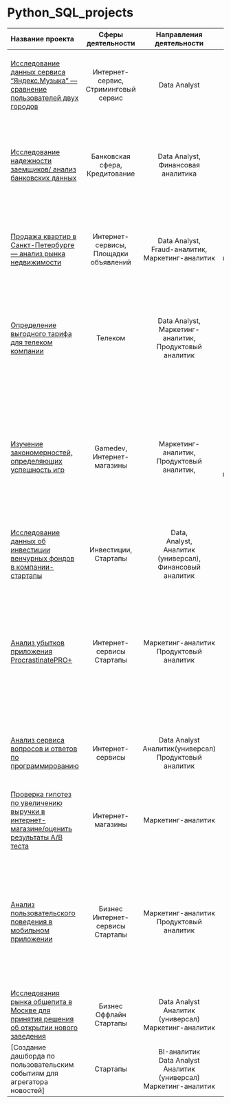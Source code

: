 # Python_SQL_projects
| Название проекта  | Сферы деятельности  | Направления деятельности | Навыки и инструменты | Задачи проекта | Ключевые слова |
|:------------- |:---------------:| :-----------:| :-------------:| :-------------| :------------------:|
|[Исследование данных сервиса “Яндекс.Музыка” — сравнение пользователей двух городов](https://github.com/leraish/Python_SQL_projects/tree/main/Ya_music)|Интернет-сервис,<br /> Стриминговый сервис|Data Analyst|Python, <br /> Pandas,<br />предобработка данных| На реальных данных Яндекс.Музыки: проверка данных и сравнение поведения и предпочтений пользователей двух столиц — Москвы и Санкт-Петербурга|обработка данных,<br />дубликаты,<br />пропуски,<br />логическая индексация,<br />группировка,<br />сортировка|
| [Исследование надежности заемщиков/ анализ банковских данных](https://github.com/leraish/Python_SQL_projects/tree/main/Bank) | Банковская сфера, <br /> Кредитование | Data Analyst,<br /> Финансовая аналитика | Python, <br /> Pandas,<br />Seaborn,<br />предобработка данных|На основе статистики о платежеспособности клиентов исследовать влияет ли семейное положение, количество детей, уровень дохода и цели займа на факт возврата кредита в срок   | обработка данных,<br /> дубликаты,<br /> пропуски,<br /> категоризация,<br />декомпозиция  |
|[Продажа квартир в Санкт-Петербурге — анализ рынка недвижимости](https://github.com/leraish/Python_SQL_projects/tree/main/Realty)|Интернет-сервисы,<br />Площадки объявлений|Data Analyst, <br /> Fraud-аналитик, <br /> Маркетинг-аналитик|Python,<br />Pandas,<br /> Matplotlib,<br /> предобработка данных,<br /> исследовательский анализ данных,<br />визуализация данных| На данных Яндекс.Недвижимость: определить рыночную стоимость объектов недвижимости, типичные параметры квартир и зависимость стоимости от этих параметров|обработка данных,<br />histogram,<br />boxplot,<br />scatterplot,<br />категоризация,<br /> фрод-мониторинг,<br /> корреляция|
|[Определение выгодного тарифа для телеком компании](https://github.com/leraish/Python_SQL_projects/tree/main/Telecom)|Телеком|Data Analyst,<br />Маркетинг-аналитик,<br />Продуктовый аналитик|Python,<br />Pandas,<br /> Matplotlib,<br /> Seaborn, <br />NumPy,<br />SciPy?<br />описательная статистика?<br />проверка статистических гипотез|Используя данные клиентов оператора сотовой связи, проанализировать поведение клеиентов, определить оптимальный тариф и статистически проверить гипотезы |обработка данных,<br />histogram, <br />boxplot,<br />статистический тест,<br />критерий Стьюдента|
|[Изучение закономерностей, определяющих успешность игр](https://github.com/leraish/Python_SQL_projects/tree/main/Gamedev)|Gamedev,<br />Интернет-магазины|Маркетинг-аналитик,<br />Продуктовый аналитик,|Python, <br />Pandas,<br />NumPy,<br />Matplotlib,<br /> предобработка данных,<br />описательная статистика,<br />исследовательский анализ данных<br />проверка статистических гипотез|На основании исторических данных о продажах компьютерных игр, оценок пользователей и экспертов, жанров и платформ, выявить закономерности, определяющие успешность игры. Выявить перспективные платформы и жанры для каждого представленного региона |обработка данных,<br />histogram, <br />boxplot, <br />piechart,<br /> статистический тест,<br />критерий Стьюдента |
|[Исследование данных об инвестиции венчурных фондов в компании-стартапы](https://github.com/leraish/Python_SQL_projects/tree/main/SQL_basic)|Инвестиции,<br />Стартапы|Data,<br />Analyst,<br />Аналитик (универсал),<br />Финансовый аналитик|PostgreSQL,<br />SQL|Произвести различные выгрузки данных венчурных фондов с помощью SQL|обработка данных,<br />выгрузка данных,<br />SQL|
|[Анализ убытков приложения ProcrastinatePRO+](https://github.com/leraish/Python_SQL_projects/tree/main/Digital_marketing)|Интернет-сервисы<br />Стартапы|Маркетинг-аналитик<br />Продуктовый аналитик|Matplotlib<br />Pandas<br />Python<br />Seaborn<br />когортный анализ<br />продуктовые метрики<br />юнит-экономика|Задача для маркетингового аналитика развлекательного приложения Procrastinate Pro+. Несмотря на огромные вложения в рекламу, последние несколько месяцев компания терпит убытки. Ваша задача — разобраться в причинах и помочь компании выйти в плюс.| обработка данных<br />статистический тест<br />LTV<br />CAC<br />когортный анализ|
|[Анализ сервиса вопросов и ответов по программированию](https://github.com/leraish/Python_SQL_projects/tree/main/SQL_advanced)|Интернет-сервисы|Data Analyst<br />Аналитик(универсал)<br />Продуктовый аналитик|PostgreSQL<br />SQL|С помощью SQL посчитаете и визуализируете ключевые метрики сервис-системы вопросов и ответов о программировании.|обработка данных<br />выгрузка данных<br />SQL|
|[Проверка гипотез по увеличению выручки в интернет-магазине/оценить результаты A/B теста](https://github.com/leraish/Python_SQL_projects/tree/main/Online_store_AB_test)|Интернет-магазины|Маркетинг-аналитик|A/B-тестирование<br />Matplotlib<br />Pandas<br />Python<br />SciPy<br />проверка статистических гипотез|Используя данные интернет-магазина приоритезировать гипотезы, произвести оценку результатов A/B-тестирования различными методами| A/B-тест<br />статистический тест<br />фреймворк<br />RICE<br />ICE|
|[Анализ пользовательского поведения в мобильном приложении](https://github.com/leraish/Python_SQL_projects/tree/main/Mobile_app_AB_test)|Бизнес<br />Интернет-сервисы<br />Стартапы|Маркетинг-аналитик<br />Продуктовый аналитик|A/B-тестирование<br />Matplotlib<br />Pandas<br />Plotly<br />Python<br />Seaborn<br />визуализация данных<br />проверка статистических гипотез<br />продуктовые метрики<br />событийная аналитика|На основе данных использования мобильного приложения для продажи продуктов питания проанализировать воронку продаж, а также оценить результаты A/A/B-тестирования |A/B-тест<br />визуализация<br />статистический тест|
|[Исследования рынка общепита в Москве для принятия решения об открытии нового заведения](https://github.com/leraish/Python_SQL_projects/tree/main/Restaurants)|Бизнес<br />Оффлайн<br />Стартапы|Data Analyst<br />Аналитик (универсал)<br />Маркетинг-аналитик|Pandas<br />Plotly<br />Python<br />Seaborn<br />визуализация данных|Исследование рынка общественного питания на основе открытых данных, подготовка презентации.|обработка данных, визуализация данных, создание презентаций|
|[Создание дашборда по пользовательским событиям для агрегатора новостей]|Стартапы|BI-аналитик<br />Data Analyst<br />Аналитик (универсал)<br />Маркетинг-аналитик|Tableau<br />построение дашбордов<br />продуктовые метрики||дашборд<br />визуализация данных<br />Tableau|


